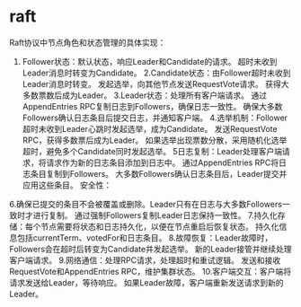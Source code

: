 # raft
Raft协议中节点角色和状态管理的具体实现：
1. Follower状态：默认状态，响应Leader和Candidate的请求。
超时未收到Leader消息时转变为Candidate。
2.Candidate状态：由Follower超时未收到Leader消息时转变。
发起选举，向其他节点发送RequestVote请求。
获得大多数票数后成为Leader。
3.Leader状态：处理所有客户端请求。
通过AppendEntries RPC复制日志到Followers，确保日志一致性。
确保大多数Followers确认日志条目后提交日志，并通知客户端。
4.选举机制：Follower超时未收到Leader心跳时发起选举，成为Candidate。
发送RequestVote RPC，获得多数票后成为Leader。
如果选举出现票数分散，采用随机化选举超时，避免多个Candidate同时发起选举。
5日志复制：Leader处理客户端请求，将请求作为新的日志条目添加到日志中。
通过AppendEntries RPC将日志条目复制到Followers。
大多数Followers确认日志条目后，Leader提交并应用这些条目。
安全性：

6.确保已提交的条目不会被覆盖或删除。Leader只有在日志与大多数Followers一致时才进行复制。
通过强制Followers复制Leader日志保持一致性。
7.持久化存储：每个节点需要将状态和日志持久化，以便在节点重启后恢复状态。
持久化信息包括currentTerm、votedFor和日志条目。
8.故障恢复：Leader故障时，Followers会在超时后转变为Candidate并发起选举。
新的Leader接管并继续处理客户端请求。
9.网络通信：处理RPC请求，处理超时和重试逻辑。
发送和接收RequestVote和AppendEntries RPC，维护集群状态。
10.客户端交互：客户端将请求发送给Leader，等待响应。
如果Leader故障，客户端重新发送请求到新的Leader。
